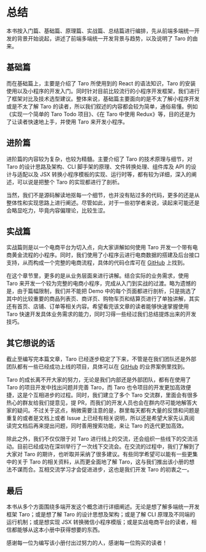# 总结

本书按入门篇、基础篇、原理篇、实战篇、总结篇进行编排，先从前端多端统一开发的背景开始说起，讲述了前端多端统一开发背景与趋势，以及说明了 Taro 的由来。

## 基础篇

而在基础篇上，主要是介绍了 Taro 所使用到的 React 的语法知识，Taro 的安装使用以及小程序的开发入门。同时针对目前比较流行的小程序开发框架，我们进行了框架对比及技术选型建议。整体来说，基础篇主要面向的是不太了解小程序开发或是不太了解 Taro 的读者，所以我们叙述的内容都会较为简单，通俗易懂。例如《实现一个简单的 Taro Todo 项目》、《在 Taro 中使用 Redux》等，目的还是为了让读者快速地上手，并使用 Taro 来开发小程序。

## 进阶篇

进阶篇的内容较为复杂，也较为精髓。主要介绍了 Taro 的技术原理与细节，对 Taro 的设计思路及架构、CLI 脚手架的原理、文件转换处理、组件库及 API 的设计与适配以及 JSX 转换小程序模板的实现、运行时等，都有较为详细，深入的阐述，可以说是把整个 Taro 的实现都进行了剖析。

当然，我们不是源码解读地抠每一个细节，也并没有贴过多的代码，更多的还是从整体性和实现思路上进行阐述。尽管如此，对于一些初学者来说，读起来可能还是会略显吃力，毕竟内容偏理论，比较生涩。

## 实战篇

实战篇则是以一个电商平台为切入点，向大家讲解如何使用 Taro 开发一个带有电商黄金流程的小程序。同时，我们使用了小程序云进行电商数据的搭建及后台接口支持，从而构成一个完整的电商流程，具体的代码仓库可在 [GitHub](https://github.com/o2team/taro-ebook-source) 上找到。

在这个章节里，更多的是从业务层面来进行讲解。结合实际的业务需求，使用 Taro 来开发一个较为完整的电商小程序，完成从入门到实战的过渡。略为遗憾的是，由于篇幅限制，我们并不能把 Demo 中的每个页面都进行剖析，只是挑选了其中的比较重要的商品列表页、商详页、购物车页和结算页进行了单独讲解，其实还有首页、店铺、订单等相关内容。希望看完该文章的读者能够快速掌握使用 Taro 快速开发具体业务需求的能力，同时习得一些经过我们总结提炼出来的开发技巧。

## 其它想说的话

截止至编写完本篇文章，Taro 已经逐步稳定了下来，不管是在我们团队还是外部团队都有一些已经成功上线的项目，具体可以在 [GitHub](https://github.com/NervJS/taro) 的业界案例里找到。

Taro 的成长离不开大家的努力，无论是我们内部还是外部团队，都有在使用了 Taro 的项目开发中找出问题并完善 Taro，而 Taro 也令项目的开发更加高效便捷，这是个互相进步的过程。同时，我们建立了多个 Taro 交流群，里面会有很多热心的群友给我们提意见，提 PR，而我们的开发人员也会在群内尽可能地解答大家的疑问。不过关于这点，稍微需要注意的是，群里每天都有大量的反馈和问题是重复的或者是文档上或者 Issue 上已经有相关说明，所以还是希望大家先认真阅读完文档后再来提出问题，同时善用搜索功能，来让 Taro 的迭代更加高效。

除此之外，我们不仅仅限于对 Taro 进行线上的交流，还会组织一些线下的交流活动。目前已经成功在深圳举行了一次线下交流会。在交流的过程中，我们了解到了大家对 Taro 的期许，也听取并采纳了很多建议。有些同学希望可以能有一些更集中的关于 Taro 的相关资料，从而更全面地了解 Taro，这与我们推出该小册的想法不谋而合。互相交流学习才会促进进步，这也是我们开发 Taro 的初衷之一。

## 最后

本书从多个方面围绕多端开发这个概念进行详细阐述。无论是想了解多端统一开发框架 Taro；或是想了解 Taro 的设计思想及架构；或是了解 CLI 原理及不同端的运行机制；或是想实现 JSX 转换微信小程序模版；或是实战电商平台的读者，相信都能够从这本小册中获得想要的东西。

感谢每一位为编写该小册付出过努力的人，感谢每一位购买的读者！